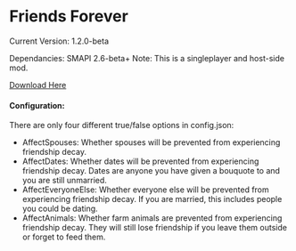 ﻿# Friends Forever

Current Version: 1.2.0-beta

Dependancies: SMAPI 2.6-beta+
Note: This is a singleplayer and host-side mod.

[Download Here](https://rd.nexusmods.com/stardewvalley/mods/1738)

#### Configuration:
There are only four different true/false options in config.json:

* AffectSpouses: Whether spouses will be prevented from experiencing friendship
decay.
* AffectDates: Whether dates will be prevented from experiencing friendship decay.
Dates are anyone you have given a bouquote to and you are still unmarried.
* AffectEveryoneElse: Whether everyone else will be prevented from experiencing
friendship decay. If you are married, this includes people you could be dating.
* AffectAnimals: Whether farm animals are prevented from experiencing friendship
decay. They will still lose friendship if you leave them outside or forget to
feed them.
